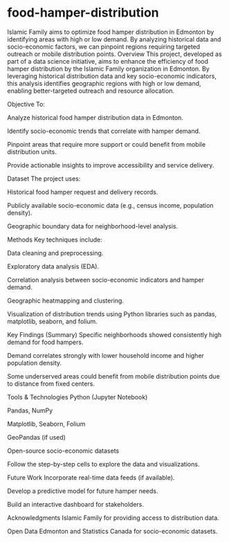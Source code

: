 # food-hamper-distribution
Islamic Family aims to optimize food hamper distribution in Edmonton by identifying areas with high or low demand. By analyzing historical data and socio-economic factors, we can pinpoint regions requiring targeted outreach or mobile distribution points.
Overview
This project, developed as part of a data science initiative, aims to enhance the efficiency of food hamper distribution by the Islamic Family organization in Edmonton. By leveraging historical distribution data and key socio-economic indicators, this analysis identifies geographic regions with high or low demand, enabling better-targeted outreach and resource allocation.

Objective
To:

Analyze historical food hamper distribution data in Edmonton.

Identify socio-economic trends that correlate with hamper demand.

Pinpoint areas that require more support or could benefit from mobile distribution units.

Provide actionable insights to improve accessibility and service delivery.

Dataset
The project uses:

Historical food hamper request and delivery records.

Publicly available socio-economic data (e.g., census income, population density).

Geographic boundary data for neighborhood-level analysis.

Methods
Key techniques include:

Data cleaning and preprocessing.

Exploratory data analysis (EDA).

Correlation analysis between socio-economic indicators and hamper demand.

Geographic heatmapping and clustering.

Visualization of distribution trends using Python libraries such as pandas, matplotlib, seaborn, and folium.

Key Findings (Summary)
Specific neighborhoods showed consistently high demand for food hampers.

Demand correlates strongly with lower household income and higher population density.

Some underserved areas could benefit from mobile distribution points due to distance from fixed centers.

Tools & Technologies
Python (Jupyter Notebook)

Pandas, NumPy

Matplotlib, Seaborn, Folium

GeoPandas (if used)

Open-source socio-economic datasets


Follow the step-by-step cells to explore the data and visualizations.

Future Work
Incorporate real-time data feeds (if available).

Develop a predictive model for future hamper needs.

Build an interactive dashboard for stakeholders.

Acknowledgments
Islamic Family for providing access to distribution data.

Open Data Edmonton and Statistics Canada for socio-economic datasets.

